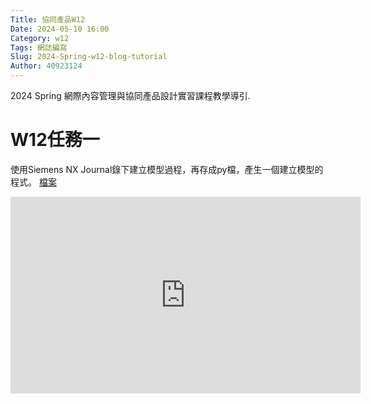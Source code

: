 ```yaml
---
Title: 協同產品W12
Date: 2024-05-10 16:00
Category: w12
Tags: 網誌編寫
Slug: 2024-Spring-w12-blog-tutorial
Author: 40923124
---
```


2024 Spring 網際內容管理與協同產品設計實習課程教學導引.

<!-- PELICAN_END_SUMMARY -->

# W12任務一
使用Siemens NX Journal錄下建立模型過程，再存成py檔，產生一個建立模型的程式。
[檔案](https://drive.google.com/drive/u/2/folders/1d-jMN58pHUYfvxzPmUt5v8UexeiLhMbo)

<iframe width="560" height="315" src="https://www.youtube.com/embed/3SYCJRHuqb8?si=Vfc09G1k1g_qC-xD" title="YouTube video player" frameborder="0" allow="accelerometer; autoplay; clipboard-write; encrypted-media; gyroscope; picture-in-picture; web-share" referrerpolicy="strict-origin-when-cross-origin" allowfullscreen></iframe>

